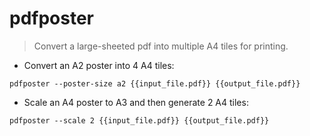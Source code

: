 # pdfposter

> Convert a large-sheeted pdf into multiple A4 tiles for printing.

- Convert an A2 poster into 4 A4 tiles:

`pdfposter --poster-size a2 {{input_file.pdf}} {{output_file.pdf}}`

- Scale an A4 poster to A3 and then generate 2 A4 tiles:

`pdfposter --scale 2 {{input_file.pdf}} {{output_file.pdf}}`

